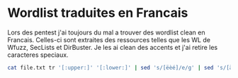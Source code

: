 # Wordlist traduites en Francais

Lors des pentest j'ai toujours du mal a trouver des wordlist clean en Francais. Celles-ci sont extraites des ressources telles que les WL de Wfuzz, SecLists et DirBuster.
Je les ai clean des accents et j'ai retire les caracteres speciaux.


```bash
cat file.txt tr '[:upper:]' '[:lower:]' | sed 's/[ëèé]/e/g' | sed 's/[äâ]/a/g' | cut -d \' -f 2 | grep -v '[[:punct:]]' | grep -v '[[:digit:]]' | sort -u 
```
